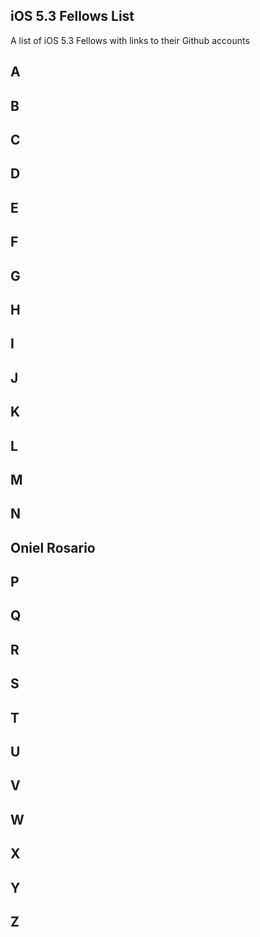 ## iOS 5.3 Fellows List

A list of iOS 5.3 Fellows with links to their Github accounts

## A 

## B 

## C

## D

## E 

## F

## G

## H 

## I 

## J

## K

## L

## M

## N

## Oniel Rosario

## P

## Q
 
## R
 
## S 

## T

## U

## V

## W

## X

## Y

## Z


